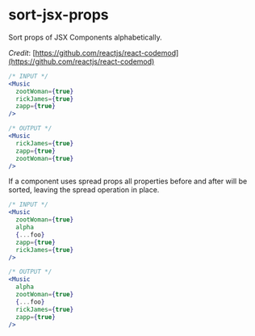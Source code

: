 # sort-jsx-props

Sort props of JSX Components alphabetically.

_Credit_: [https://github.com/reactjs/react-codemod](https://github.com/reactjs/react-codemod)

```jsx
/* INPUT */
<Music
  zootWoman={true}
  rickJames={true}
  zapp={true}
/>

/* OUTPUT */
<Music
  rickJames={true}
  zapp={true}
  zootWoman={true}
/>
```

If a component uses spread props all properties before and after will be sorted, leaving the spread operation in place.

```jsx
/* INPUT */
<Music
  zootWoman={true}
  alpha
  {...foo}
  zapp={true}
  rickJames={true}
/>

/* OUTPUT */
<Music
  alpha
  zootWoman={true}
  {...foo}
  rickJames={true}
  zapp={true}
/>
```
